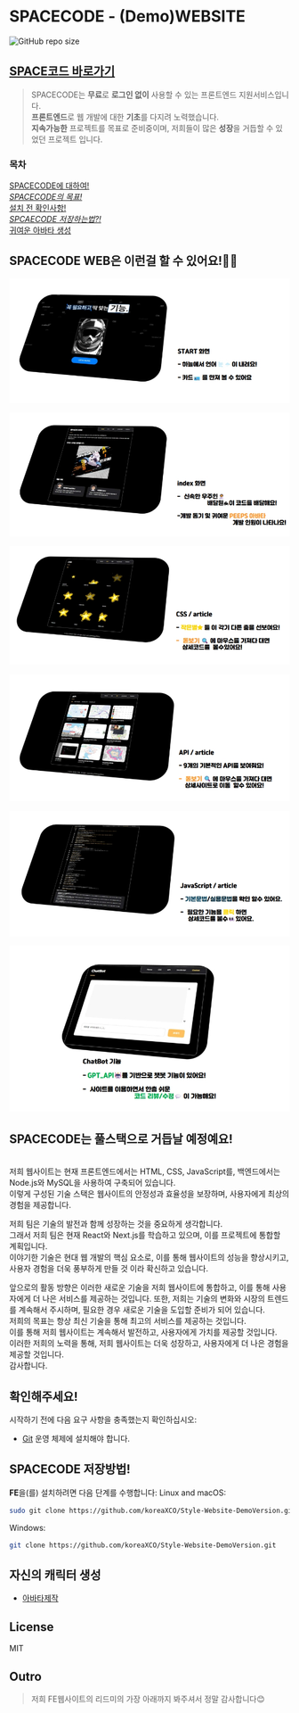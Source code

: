 # SPACECODE - (Demo)WEBSITE

![GitHub repo size](https://img.shields.io/github/repo-size/koreaXCO/Style-Website-DemoVersion.git)

## [SPACE코드 바로가기](example.com)

> SPACECODE는 **무료**로 **로그인 없이** 사용할 수 있는 프론트엔드 지원서비스입니다.  
> **프론트엔드**로 웹 개발에 대한 **기초**를 다지려 노력했습니다.  
> **지속가능한** 프로젝트를 목표로 준비중이며,
>  저희들이 많은 **성장**을 거듭할 수 있었던 프로젝트 입니다.
> 

### 목차
[SPACECODE에 대하여!](#spacecode-web은-이런걸-할-수-있어요)
<br>*[SPACECODE의 목표!](#spacecode는-풀스택으로-거듭날-예정예요)
<br>*[설치 전 확인사항!](#확인해주세요)
<br>*[SPCAECODE 저장하는법?!](#spacecode-저장방법)
<br>*[귀여운 아바타 생성](#자신의-캐릭터-생성)

## SPACECODE WEB은 이런걸 할 수 있어요!🧑‍🚀

![vCard Desktop Demo](./website-demo-image/start.jpeg "Desktop Demo")

![vCard Mobile Demo](./website-demo-image/index.jpeg "Mobile Demo")

![vCard Mobile Demo](./website-demo-image/css.jpeg "Mobile Demo")

![vCard Mobile Demo](./website-demo-image/api.jpeg "Mobile Demo")

![vCard Mobile Demo](./website-demo-image/script.jpeg "Mobile Demo")

![vCard Mobile Demo](./website-demo-image/chatbot.jpeg "Mobile Demo")

## SPACECODE는 풀스택으로 거듭날 예정예요!
<br>저희 웹사이트는 현재 프론트엔드에서는 HTML, CSS, JavaScript를, 백엔드에서는 Node.js와 MySQL을 사용하여 구축되어 있습니다. <br> 이렇게 구성된 기술 스택은 웹사이트의 안정성과 효율성을 보장하며, 사용자에게 최상의 경험을 제공합니다.

저희 팀은 기술의 발전과 함께 성장하는 것을 중요하게 생각합니다. 
<br>그래서 저희 팀은 현재 React와 Next.js를 학습하고 있으며, 이를 프로젝트에 통합할 계획입니다. <br>
이야기한 기술은 현대 웹 개발의 핵심 요소로, 이를 통해 웹사이트의 성능을 향상시키고, 사용자 경험을 더욱 풍부하게 만들 것 이라 확신하고 있습니다.

앞으로의 활동 방향은 이러한 새로운 기술을 저희 웹사이트에 통합하고, 이를 통해 사용자에게 더 나은 서비스를 제공하는 것입니다. 또한, 저희는 기술의 변화와 시장의 트렌드를 계속해서 주시하며, 필요한 경우 새로운 기술을 도입할 준비가 되어 있습니다. <br>저희의 목표는 항상 최신 기술을 통해 최고의 서비스를 제공하는 것입니다.
<br> 이를 통해 저희 웹사이트는 계속해서 발전하고, 사용자에게 가치를 제공할 것입니다. <br>이러한 저희의 노력을 통해, 저희 웹사이트는 더욱 성장하고, 사용자에게 더 나은 경험을 제공할 것입니다.<br> 감사합니다.


## 확인해주세요!

시작하기 전에 다음 요구 사항을 충족했는지 확인하십시오:

* [Git](https://git-scm.com/downloads "Download Git") 운영 체제에 설치해야 합니다.

## SPACECODE 저장방법!

**FE**을(를) 설치하려면 다음 단계를 수행합니다:
Linux and macOS:

```bash
sudo git clone https://github.com/koreaXCO/Style-Website-DemoVersion.git
```

Windows:

```bash
git clone https://github.com/koreaXCO/Style-Website-DemoVersion.git
```
## 자신의 캐릭터 생성
* [아바타제작](https://peeps.ui8.net/ "캐릭터를 생성!")

## License

MIT

## Outro

> 저희 FE웹사이트의 리드미의 가장 아래까지 봐주셔서 정말 감사합니다😊  
